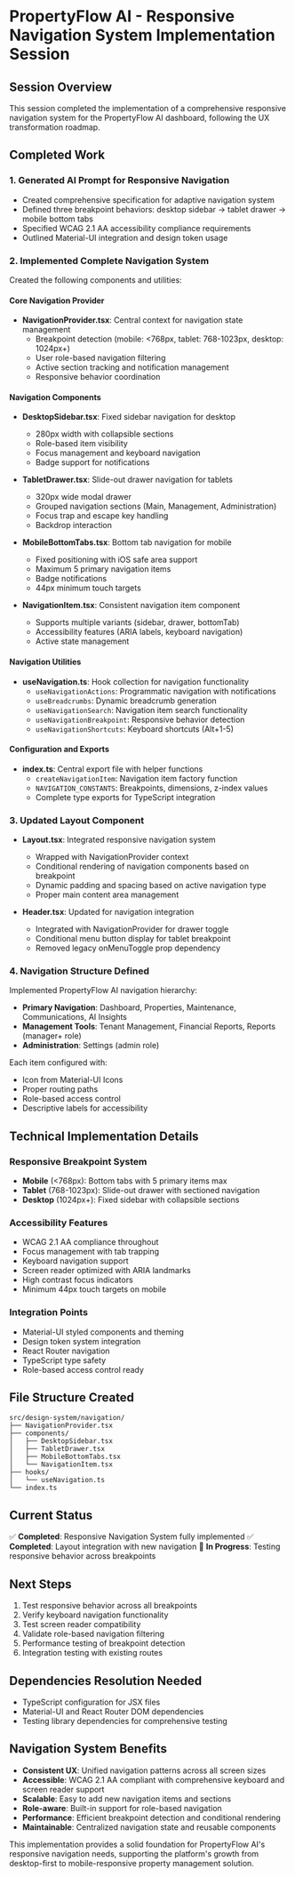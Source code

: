 # PropertyFlow AI - Responsive Navigation System Implementation Session

## Session Overview
This session completed the implementation of a comprehensive responsive navigation system for the PropertyFlow AI dashboard, following the UX transformation roadmap.

## Completed Work

### 1. Generated AI Prompt for Responsive Navigation
- Created comprehensive specification for adaptive navigation system
- Defined three breakpoint behaviors: desktop sidebar → tablet drawer → mobile bottom tabs
- Specified WCAG 2.1 AA accessibility compliance requirements
- Outlined Material-UI integration and design token usage

### 2. Implemented Complete Navigation System
Created the following components and utilities:

#### Core Navigation Provider
- **NavigationProvider.tsx**: Central context for navigation state management
  - Breakpoint detection (mobile: <768px, tablet: 768-1023px, desktop: 1024px+)
  - User role-based navigation filtering
  - Active section tracking and notification management
  - Responsive behavior coordination

#### Navigation Components
- **DesktopSidebar.tsx**: Fixed sidebar navigation for desktop
  - 280px width with collapsible sections
  - Role-based item visibility
  - Focus management and keyboard navigation
  - Badge support for notifications

- **TabletDrawer.tsx**: Slide-out drawer navigation for tablets
  - 320px wide modal drawer
  - Grouped navigation sections (Main, Management, Administration)
  - Focus trap and escape key handling
  - Backdrop interaction

- **MobileBottomTabs.tsx**: Bottom tab navigation for mobile
  - Fixed positioning with iOS safe area support
  - Maximum 5 primary navigation items
  - Badge notifications
  - 44px minimum touch targets

- **NavigationItem.tsx**: Consistent navigation item component
  - Supports multiple variants (sidebar, drawer, bottomTab)
  - Accessibility features (ARIA labels, keyboard navigation)
  - Active state management

#### Navigation Utilities
- **useNavigation.ts**: Hook collection for navigation functionality
  - `useNavigationActions`: Programmatic navigation with notifications
  - `useBreadcrumbs`: Dynamic breadcrumb generation
  - `useNavigationSearch`: Navigation item search functionality
  - `useNavigationBreakpoint`: Responsive behavior detection
  - `useNavigationShortcuts`: Keyboard shortcuts (Alt+1-5)

#### Configuration and Exports
- **index.ts**: Central export file with helper functions
  - `createNavigationItem`: Navigation item factory function
  - `NAVIGATION_CONSTANTS`: Breakpoints, dimensions, z-index values
  - Complete type exports for TypeScript integration

### 3. Updated Layout Component
- **Layout.tsx**: Integrated responsive navigation system
  - Wrapped with NavigationProvider context
  - Conditional rendering of navigation components based on breakpoint
  - Dynamic padding and spacing based on active navigation type
  - Proper main content area management

- **Header.tsx**: Updated for navigation integration
  - Integrated with NavigationProvider for drawer toggle
  - Conditional menu button display for tablet breakpoint
  - Removed legacy onMenuToggle prop dependency

### 4. Navigation Structure Defined
Implemented PropertyFlow AI navigation hierarchy:
- **Primary Navigation**: Dashboard, Properties, Maintenance, Communications, AI Insights
- **Management Tools**: Tenant Management, Financial Reports, Reports (manager+ role)
- **Administration**: Settings (admin role)

Each item configured with:
- Icon from Material-UI Icons
- Proper routing paths
- Role-based access control
- Descriptive labels for accessibility

## Technical Implementation Details

### Responsive Breakpoint System
- **Mobile** (<768px): Bottom tabs with 5 primary items max
- **Tablet** (768-1023px): Slide-out drawer with sectioned navigation
- **Desktop** (1024px+): Fixed sidebar with collapsible sections

### Accessibility Features
- WCAG 2.1 AA compliance throughout
- Focus management with tab trapping
- Keyboard navigation support
- Screen reader optimized with ARIA landmarks
- High contrast focus indicators
- Minimum 44px touch targets on mobile

### Integration Points
- Material-UI styled components and theming
- Design token system integration
- React Router navigation
- TypeScript type safety
- Role-based access control ready

## File Structure Created
```
src/design-system/navigation/
├── NavigationProvider.tsx
├── components/
│   ├── DesktopSidebar.tsx
│   ├── TabletDrawer.tsx
│   ├── MobileBottomTabs.tsx
│   └── NavigationItem.tsx
├── hooks/
│   └── useNavigation.ts
└── index.ts
```

## Current Status
✅ **Completed**: Responsive Navigation System fully implemented
✅ **Completed**: Layout integration with new navigation
🔄 **In Progress**: Testing responsive behavior across breakpoints

## Next Steps
1. Test responsive behavior across all breakpoints
2. Verify keyboard navigation functionality
3. Test screen reader compatibility
4. Validate role-based navigation filtering
5. Performance testing of breakpoint detection
6. Integration testing with existing routes

## Dependencies Resolution Needed
- TypeScript configuration for JSX files
- Material-UI and React Router DOM dependencies
- Testing library dependencies for comprehensive testing

## Navigation System Benefits
- **Consistent UX**: Unified navigation patterns across all screen sizes
- **Accessible**: WCAG 2.1 AA compliant with comprehensive keyboard and screen reader support
- **Scalable**: Easy to add new navigation items and sections
- **Role-aware**: Built-in support for role-based navigation
- **Performance**: Efficient breakpoint detection and conditional rendering
- **Maintainable**: Centralized navigation state and reusable components

This implementation provides a solid foundation for PropertyFlow AI's responsive navigation needs, supporting the platform's growth from desktop-first to mobile-responsive property management solution.